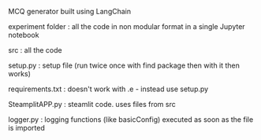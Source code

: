 MCQ generator built using LangChain 

experiment folder : all the code in non modular format in a single Jupyter notebook

src : all the code

setup.py : setup file (run twice once with find package then with it then works)

requirements.txt : doesn't work with .e -   instead use setup.py

SteamplitAPP.py : steamlit code. uses files from src

logger.py : logging functions (like basicConfig) executed as soon as the file is imported


